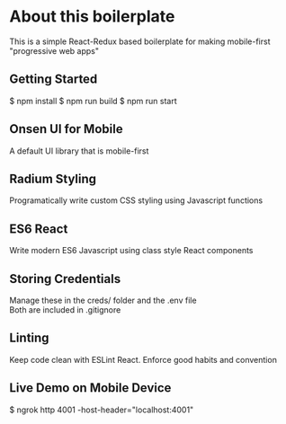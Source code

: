 # About this boilerplate
This is a simple React-Redux based boilerplate for making mobile-first "progressive web apps"

## Getting Started
$ npm install
$ npm run build
$ npm run start

## Onsen UI for Mobile
A default UI library that is mobile-first

## Radium Styling
Programatically write custom CSS styling using Javascript functions

## ES6 React
Write modern ES6 Javascript using class style React components

## Storing Credentials
Manage these in the creds/ folder and the .env file <br/>
Both are included in .gitignore

## Linting
Keep code clean with ESLint React. Enforce good habits and convention

## Live Demo on Mobile Device
$ ngrok http 4001 -host-header="localhost:4001"
